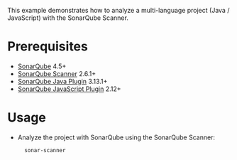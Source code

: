 This example demonstrates how to analyze a multi-language project (Java / JavaScript) with the SonarQube Scanner.

Prerequisites
=============
* [SonarQube](http://www.sonarqube.org/downloads/) 4.5+
* [SonarQube Scanner](http://docs.sonarqube.org/display/SCAN/Analyzing+with+SonarQube+Scanner) 2.6.1+
* [SonarQube Java Plugin](http://docs.sonarqube.org/display/PLUG/Java+Plugin) 3.13.1+
* [SonarQube JavaScript Plugin](http://docs.sonarqube.org/display/PLUG/JavaScript+Plugin) 2.12+

Usage
=====
* Analyze the project with SonarQube using the SonarQube Scanner:

        sonar-scanner
